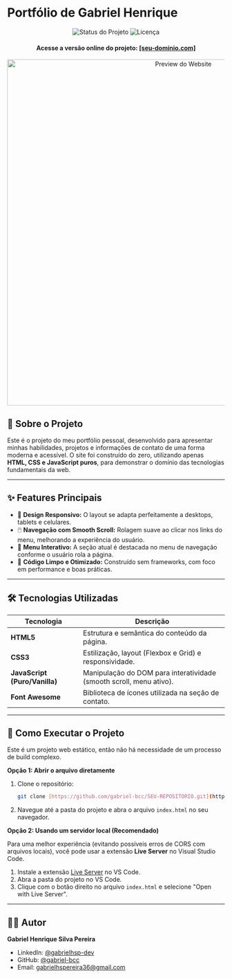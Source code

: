 # Portfólio de Gabriel Henrique

<p align="center">
  <img src="https://img.shields.io/badge/Status-Em%20Desenvolvimento-yellow?style=for-the-badge" alt="Status do Projeto">
  <img src="https://img.shields.io/badge/Licença-MIT-a855f7?style=for-the-badge" alt="Licença">
</p>

<h4 align="center">
  Acesse a versão online do projeto:
  <a href="https://gabriel-bcc.github.io/" target="_blank">
    [seu-dominio.com]
  </a>
</h4>

<p align="center">
  <img src="[URL_DA_SCREENSHOT_DO_SEU_SITE]" alt="Preview do Website" width="800">
</p>

## 📄 Sobre o Projeto

Este é o projeto do meu portfólio pessoal, desenvolvido para apresentar minhas habilidades, projetos e informações de contato de uma forma moderna e acessível. O site foi construído do zero, utilizando apenas **HTML, CSS e JavaScript puros**, para demonstrar o domínio das tecnologias fundamentais da web.

---

## ✨ Features Principais

-   🎨 **Design Responsivo:** O layout se adapta perfeitamente a desktops, tablets e celulares.
-   🖱️ **Navegação com Smooth Scroll:** Rolagem suave ao clicar nos links do menu, melhorando a experiência do usuário.
-   📍 **Menu Interativo:** A seção atual é destacada no menu de navegação conforme o usuário rola a página.
-   🚀 **Código Limpo e Otimizado:** Construído sem frameworks, com foco em performance e boas práticas.

---

## 🛠️ Tecnologias Utilizadas

| Tecnologia | Descrição |
|------------|-----------|
| **HTML5** | Estrutura e semântica do conteúdo da página. |
| **CSS3** | Estilização, layout (Flexbox e Grid) e responsividade. |
| **JavaScript (Puro/Vanilla)** | Manipulação do DOM para interatividade (smooth scroll, menu ativo). |
| **Font Awesome** | Biblioteca de ícones utilizada na seção de contato. |

---

## 🚀 Como Executar o Projeto

Este é um projeto web estático, então não há necessidade de um processo de build complexo.

**Opção 1: Abrir o arquivo diretamente**

1.  Clone o repositório:
    ```bash
    git clone [https://github.com/gabriel-bcc/SEU-REPOSITORIO.git](https://github.com/gabriel-bcc/SEU-REPOSITORIO.git)
    ```
2.  Navegue até a pasta do projeto e abra o arquivo `index.html` no seu navegador.

**Opção 2: Usando um servidor local (Recomendado)**

Para uma melhor experiência (evitando possíveis erros de CORS com arquivos locais), você pode usar a extensão **Live Server** no Visual Studio Code.

1.  Instale a extensão [Live Server](https://marketplace.visualstudio.com/items?itemName=ritwickdey.LiveServer) no VS Code.
2.  Abra a pasta do projeto no VS Code.
3.  Clique com o botão direito no arquivo `index.html` e selecione "Open with Live Server".

---

## 👨‍💻 Autor

**Gabriel Henrique Silva Pereira**

-   LinkedIn: [@gabrielhsp-dev](https://www.linkedin.com/in/gabrielhsp-dev/)
-   GitHub: [@gabriel-bcc](https://github.com/gabriel-bcc)
-   Email: gabrielhspereira36@gmail.com
